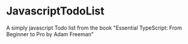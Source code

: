 # JavascriptTodoList
A simply javascript Todo list from the book "Essential TypeScript: From Beginner to Pro by Adam Freeman"
